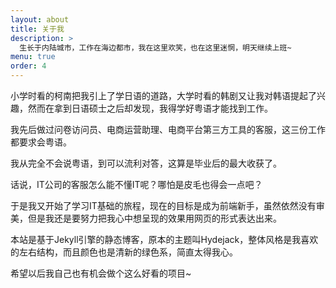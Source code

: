 ```yaml
---
layout: about
title: 关于我
description: >
  生长于内陆城市，工作在海边都市，我在这里欢笑，也在这里迷惘，明天继续上班~
menu: true
order: 4
---
```


小学时看的柯南把我引上了学日语的道路，大学时看的韩剧又让我对韩语提起了兴趣，然而在拿到日语硕士之后却发现，我得学好粤语才能找到工作。

我先后做过问卷访问员、电商运营助理、电商平台第三方工具的客服，这三份工作都要求会粤语。

我从完全不会说粤语，到可以流利对答，这算是毕业后的最大收获了。

话说，IT公司的客服怎么能不懂IT呢？哪怕是皮毛也得会一点吧？

于是我又开始了学习IT基础的旅程，现在的目标是成为前端新手，虽然依然没有审美，但是我还是要努力把我心中想呈现的效果用网页的形式表达出来。

本站是基于Jekyll引擎的静态博客，原本的主题叫Hydejack，整体风格是我喜欢的左右结构，而且颜色也是清新的绿色系，简直太得我心。

希望以后我自己也有机会做个这么好看的项目~
